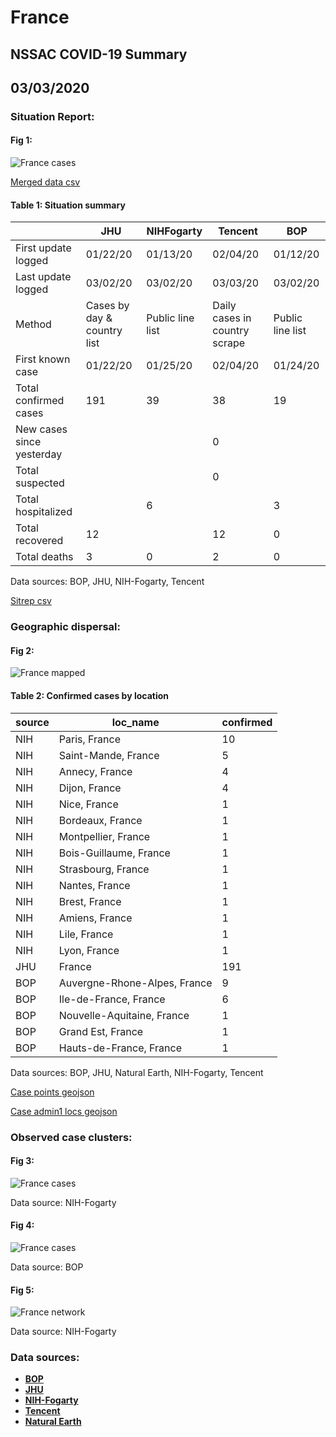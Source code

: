 # France
## NSSAC COVID-19 Summary
## 03/03/2020



### Situation Report:
#### Fig 1:
![France cases](../merged_histories/France_merged_histories.png)

[Merged data csv](https://github.com/SchlittDataSci/SchlittDataSci.github.io/blob/master/data/tables/France_merged_daily.csv)

#### Table 1: Situation summary


|                           | JHU                         | NIHFogarty       | Tencent                       | BOP              |
|---------------------------|-----------------------------|------------------|-------------------------------|------------------|
| First update logged       | 01/22/20                    | 01/13/20         | 02/04/20                      | 01/12/20         |
| Last update logged        | 03/02/20                    | 03/02/20         | 03/03/20                      | 03/02/20         |
| Method                    | Cases by day & country list | Public line list | Daily cases in country scrape | Public line list |
| First known case          | 01/22/20                    | 01/25/20         | 02/04/20                      | 01/24/20         |
| Total confirmed cases     | 191                         | 39               | 38                            | 19               |
| New cases since yesterday |                             |                  | 0                             |                  |
| Total suspected           |                             |                  | 0                             |                  |
| Total hospitalized        |                             | 6                |                               | 3                |
| Total recovered           | 12                          |                  | 12                            | 0                |
| Total deaths              | 3                           | 0                | 2                             | 0                |

Data sources: BOP, JHU, NIH-Fogarty, Tencent


[Sitrep csv](https://github.com/SchlittDataSci/SchlittDataSci.github.io/blob/master/data/tables/France_sitrep.csv)

### Geographic dispersal:
#### Fig 2:
![France mapped](../case_locs/France_case_locs.png)

#### Table 2: Confirmed cases by location


| source   | loc_name                     |   confirmed |
|----------|------------------------------|-------------|
| NIH      | Paris, France                |          10 |
| NIH      | Saint-Mande, France          |           5 |
| NIH      | Annecy, France               |           4 |
| NIH      | Dijon, France                |           4 |
| NIH      | Nice, France                 |           1 |
| NIH      | Bordeaux, France             |           1 |
| NIH      | Montpellier, France          |           1 |
| NIH      | Bois-Guillaume, France       |           1 |
| NIH      | Strasbourg, France           |           1 |
| NIH      | Nantes, France               |           1 |
| NIH      | Brest, France                |           1 |
| NIH      | Amiens, France               |           1 |
| NIH      | Lile, France                 |           1 |
| NIH      | Lyon, France                 |           1 |
| JHU      | France                       |         191 |
| BOP      | Auvergne-Rhone-Alpes, France |           9 |
| BOP      | Ile-de-France, France        |           6 |
| BOP      | Nouvelle-Aquitaine, France   |           1 |
| BOP      | Grand Est, France            |           1 |
| BOP      | Hauts-de-France, France      |           1 |

Data sources: BOP, JHU, Natural Earth, NIH-Fogarty, Tencent


[Case points geojson](https://github.com/SchlittDataSci/SchlittDataSci.github.io/blob/master/data/shapes/France_case_locs.geojson)

[Case admin1 locs geojson](https://github.com/SchlittDataSci/SchlittDataSci.github.io/blob/master/data/shapes/France_admin1_locs.geojson)

### Observed case clusters:
#### Fig 3:
![France cases](../cluster_analysis/France_imported_cases_NIHFogarty.png)



Data source: NIH-Fogarty


#### Fig 4:
![France cases](../cluster_analysis/France_imported_cases_BOP.png)



Data source: BOP


#### Fig 5:
![France network](../autochthonous_networks/France_network.png)



Data source: NIH-Fogarty


### Data sources:
* **[BOP](https://github.com/beoutbreakprepared/nCoV2019)**
* **[JHU](https://github.com/CSSEGISandData/COVID-19)** 
* **[NIH-Fogarty](https://docs.google.com/spreadsheets/d/1jS24DjSPVWa4iuxuD4OAXrE3QeI8c9BC1hSlqr-NMiU/edit#gid=1187587451)** 
* **[Tencent](https://news.qq.com/zt2020/page/feiyan.htm)**
* **[Natural Earth](https://www.naturalearthdata.com/forums/forum/natural-earth-map-data/cultural-vectors/admin-1-states-provinces-and-their-boundaries/)**

<!-- Global site tag (gtag.js) - Google Analytics -->
<script async src="https://www.googletagmanager.com/gtag/js?id=UA-158816269-1"></script>
<script>
  window.dataLayer = window.dataLayer || [];
  function gtag(){dataLayer.push(arguments);}
  gtag('js', new Date());

  gtag('config', 'UA-158816269-1');
</script>
